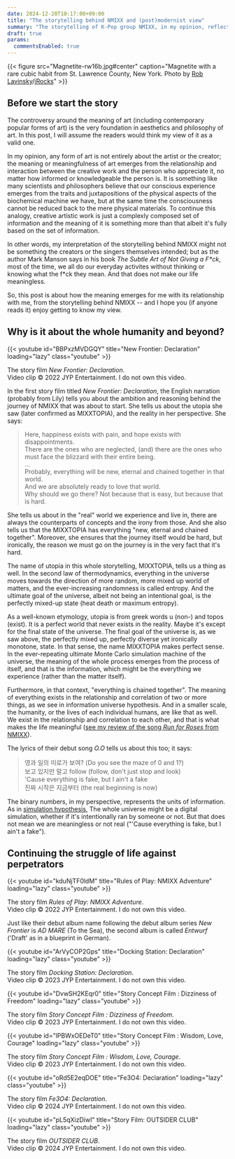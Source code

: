 ```yaml
---
date: 2024-12-28T10:17:00+09:00
title: "The storytelling behind NMIXX and (post)modernist view"
summary: "The storytelling of K-Pop group NMIXX, in my opinion, reflects (post)modernist view of the world."
draft: true
params:
  commentsEnabled: true
---
```

{{< figure src="Magnetite-rw16b.jpg#center" caption="Magnetite with a rare cubic habit from St. Lawrence County, New York. Photo by [Rob Lavinsky](http://www.mindat.org/photo-250947.html)/[iRocks](https://www.irocks.com)" >}}

## Before we start the story

The controversy around the meaning of art (including contemporary popular forms of art) is the very foundation in aesthetics and philosophy of art. In this post, I will assume the readers would think my view of it as a valid one.

In my opinion, any form of art is not entirely about the artist or the creator; the meaning or meaningfulness of art emerges from the relationship and interaction between the creative work and the person who appreciate it, no matter how informed or knowledgeable the person is. It is something like many scientists and philosophers believe that our conscious experience emerges from the traits and juxtapositions of the physical aspects of the biochemical machine we have, but at the same time the consciousness cannot be reduced back to the mere physical materials. To continue this analogy, creative artistic work is just a complexly composed set of information and the meaning of it is something more than that albeit it's fully based on the set of information.

In other words, my interpretation of the storytelling behind NMIXX might not be something the creators or the singers themselves intended; but as the author Mark Manson says in his book _The Subtle Art of Not Giving a F*ck_, most of the time, we all do our everyday activites without thinking or knowing what the f*ck they mean. And that does not make our life meaningless.

So, this post is about how the meaning emerges for me with its relationship with me, from the storytelling behind NMIXX -- and I hope you (if anyone reads it) enjoy getting to know my view.

## Why is it about the whole humanity and beyond?

{{< youtube id="BBPxzMVDGQY" title="New Frontier: Declaration" loading="lazy" class="youtube" >}}
<figcaption>The story film <i>New Frontier: Declaration</i>.<br />Video clip &copy; 2022 JYP Entertainment. I do not own this video.</figcaption>

In the first story film titled _New Frontier: Declaration_, the English narration (probably from Lily) tells you about the ambition and reasoning behind the journey of NMIXX that was about to start. She tells us about the utopia she saw (later confirmed as MIXXTOPIA), and the reality in her perspective. She says:

> Here, happiness exists with pain, and hope exists with disappointments.  
> There are the ones who are neglected, (and) there are the ones who must face the blizzard with their entire being.  
> ...  
> Probably, everything will be new, eternal and chained together in that world.  
> And we are absolutely ready to love that world.  
> Why should we go there? Not because that is easy, but because that is hard.

She tells us about in the "real" world we experience and live in, there are always the counterparts of concepts and the irony from those. And she also tells us that the MIXXTOPIA has everything "new, eternal and chained together". Moreover, she ensures that the journey itself would be hard, but ironically, the reason we must go on the journey is in the very fact that it's hard.

The name of utopia in this whole storytelling, MIXXTOPIA, tells us a thing as well. In the second law of thermodynamics, everything in the universe moves towards the direction of more random, more mixed up world of matters, and the ever-increasing randomness is called entropy. And the ultimate goal of the universe, albeit not being an intentional goal, is the perfectly mixed-up state (heat death or maximum entropy).

As a well-known etymology, utopia is from greek words u (non-) and topos (exist). It is a perfect world that never exists in the reality. Maybe it's except for the final state of the universe. The final goal of the universe is, as we saw above, the perfectly mixed up, perfectly diverse yet ironically monotone, state. In that sense, the name MIXXTOPIA makes perfect sense. In the ever-repeating ultimate Monte Carlo simulation machine of the universe, the meaning of the whole process emerges from the process of itself, and that is the information, which might be the everything we experience (rather than the matter itself).

Furthermore, in that context, "everything is chained together". The meaning of everything exists in the relationship and correlation of two or more things, as we see in information universe hypothesis. And in a smaller scale, the humanity, or the lives of each individual humans, are like that as well. We exist in the relationship and correlation to each other, and that is what makes the life meaningful ([see my review of the song _Run for Roses_ from NMIXX](blog/kpop/2024/02-nmixx-run-for-roses/)).

The lyrics of their debut song _O.O_ tells us about this too; it says:

> 영과 일의 미로가 보여? (Do you see the maze of 0 and 1?)  
> 보고 있지만 말고 follow (follow, don't just stop and look)  
> 'Cause everything is fake, but I ain't a fake  
> 진짜 시작은 지금부터 (the real beginning is now)  

The binary numbers, in my perspective, represents the units of information. As in [simulation hypothesis](https://en.wikipedia.org/wiki/Simulation_hypothesis), The whole universe might be a digital simulation, whether if it's intentionally ran by someone or not. But that does not mean we are meaningless or not real ("'Cause everything is fake, but I ain't a fake").

## Continuing the struggle of life against perpetrators

{{< youtube id="kduNjTF0ldM" title="Rules of Play: NMIXX Adventure" loading="lazy" class="youtube" >}}
<figcaption>The story film <i>Rules of Play: NMIXX Adventure</i>.<br />Video clip &copy; 2022 JYP Entertainment. I do not own this video.</figcaption>

Just like their debut album name following the debut album series _New Frontier_ is _AD MARE_ (To the Sea), the second album is called _Entwurf_ ('Draft' as in a blueprint in German).

{{< youtube id="ArVyCOP2Gps" title="Docking Station: Declaration" loading="lazy" class="youtube" >}}
<figcaption>The story film <i>Docking Station: Declaration</i>.<br />Video clip &copy; 2023 JYP Entertainment. I do not own this video.</figcaption>

{{< youtube id="DvwSH2KEqr0" title="Story Concept Film : Dizziness of Freedom" loading="lazy" class="youtube" >}}
<figcaption>The story film <i>Story Concept Film : Dizziness of Freedom</i>.<br />Video clip &copy; 2023 JYP Entertainment. I do not own this video.</figcaption>

{{< youtube id="lPBWxOEDeT0" title="Story Concept Film : Wisdom, Love, Courage" loading="lazy" class="youtube" >}}
<figcaption>The story film <i>Story Concept Film : Wisdom, Love, Courage</i>.<br />Video clip &copy; 2023 JYP Entertainment. I do not own this video.</figcaption>

{{< youtube id="oRd5E2eqDOE" title="Fe3O4: Declaration" loading="lazy" class="youtube" >}}
<figcaption>The story film <i>Fe3O4: Declaration</i>.<br />Video clip &copy; 2024 JYP Entertainment. I do not own this video.</figcaption>

{{< youtube id="pL5qXizDiwI" title="Story Film: OUTSIDER CLUB" loading="lazy" class="youtube" >}}
<figcaption>The story film <i>OUTSIDER CLUB</i>.<br />Video clip &copy; 2024 JYP Entertainment. I do not own this video.</figcaption>
